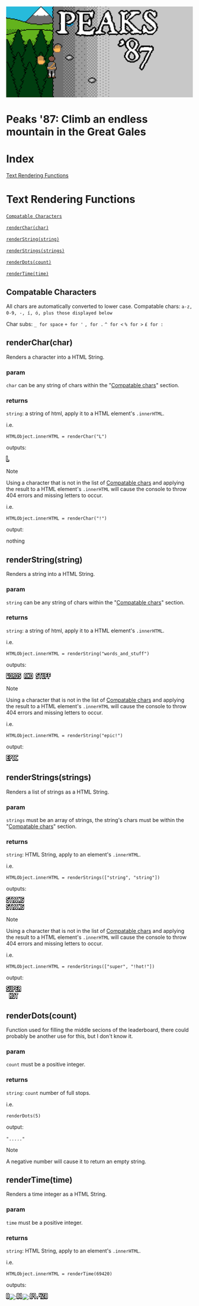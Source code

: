 ![Peaks '87 Logo](https://github.com/WaspVentMan/Peaks-87/blob/main/img/NGlogoV3.png?raw=true)
# Peaks '87: Climb an endless mountain in the Great Gales

# Index
[Text Rendering Functions](#text-rendering-functions)

# Text Rendering Functions
[`Compatable Characters`](#compatable-characters)

[`renderChar(char)`](#rendercharchar)

[`renderString(string)`](#renderstringstring)

[`renderStrings(strings)`](#renderstringsstrings)

[`renderDots(count)`](#renderdotscount)

[`renderTime(time)`](#rendertimetime)

## Compatable Characters
All chars are automatically converted to lower case.
Compatable chars: `a-z, 0-9, -, í, ó, plus those displayed below`

Char subs: `_ for space` `+ for '` `, for .` `^ for <` `% for >` `£ for :`

## renderChar(char)
Renders a character into a HTML String.

### param
`char` can be any string of chars within the "[Compatable chars](#compatable-characters)" section.
### returns
`string`: a string of html, apply it to a HTML element's `.innerHTML`.

i.e.

```
HTMLObject.innerHTML = renderChar("L")
```

outputs:

![l](https://github.com/WaspVentMan/Peaks-87/blob/main/img/letter/l.png?raw=true)

> [!NOTE]
> Using a character that is not in the list of [Compatable chars](#compatable-characters) and applying the result to a HTML element's `.innerHTML` will cause the console to throw 404 errors and missing letters to occur.
>
> i.e.
>
> ```
> HTMLObject.innerHTML = renderChar("!")
> ```
>
> output:
>
> nothing

## renderString(string)
Renders a string into a HTML String.

### param
`string` can be any string of chars within the "[Compatable chars](#compatable-characters)" section.
### returns
`string`: a string of html, apply it to a HTML element's `.innerHTML`.

i.e.

```
HTMLObject.innerHTML = renderString("words_and_stuff")
```

outputs:

![w](https://github.com/WaspVentMan/Peaks-87/blob/main/img/letter/w.png?raw=true)![o](https://github.com/WaspVentMan/Peaks-87/blob/main/img/letter/o.png?raw=true)![r](https://github.com/WaspVentMan/Peaks-87/blob/main/img/letter/r.png?raw=true)![d](https://github.com/WaspVentMan/Peaks-87/blob/main/img/letter/d.png?raw=true)![s](https://github.com/WaspVentMan/Peaks-87/blob/main/img/letter/s.png?raw=true)![_](https://github.com/WaspVentMan/Peaks-87/blob/main/img/letter/_.png?raw=true)![a](https://github.com/WaspVentMan/Peaks-87/blob/main/img/letter/a.png?raw=true)![n](https://github.com/WaspVentMan/Peaks-87/blob/main/img/letter/n.png?raw=true)![d](https://github.com/WaspVentMan/Peaks-87/blob/main/img/letter/d.png?raw=true)![_](https://github.com/WaspVentMan/Peaks-87/blob/main/img/letter/_.png?raw=true)![s](https://github.com/WaspVentMan/Peaks-87/blob/main/img/letter/s.png?raw=true)![t](https://github.com/WaspVentMan/Peaks-87/blob/main/img/letter/t.png?raw=true)![u](https://github.com/WaspVentMan/Peaks-87/blob/main/img/letter/u.png?raw=true)![f](https://github.com/WaspVentMan/Peaks-87/blob/main/img/letter/f.png?raw=true)![f](https://github.com/WaspVentMan/Peaks-87/blob/main/img/letter/f.png?raw=true)

> [!NOTE]
> Using a character that is not in the list of [Compatable chars](#compatable-characters) and applying the result to a HTML element's `.innerHTML` will cause the console to throw 404 errors and missing letters to occur.
>
> i.e.
>
> ```
> HTMLObject.innerHTML = renderString("epic!")
> ```
>
> output:
>
> ![e](https://github.com/WaspVentMan/Peaks-87/blob/main/img/letter/e.png?raw=true)![p](https://github.com/WaspVentMan/Peaks-87/blob/main/img/letter/p.png?raw=true)![i](https://github.com/WaspVentMan/Peaks-87/blob/main/img/letter/i.png?raw=true)![c](https://github.com/WaspVentMan/Peaks-87/blob/main/img/letter/c.png?raw=true)

## renderStrings(strings)
Renders a list of strings as a HTML String.

### param
`strings` must be an array of strings, the string's chars must be within the "[Compatable chars](#compatable-characters)" section.
### returns
`string`: HTML String, apply to an element's `.innerHTML`.

i.e.

```
HTMLObject.innerHTML = renderStrings(["string", "string"])
```

outputs:

![s](https://github.com/WaspVentMan/Peaks-87/blob/main/img/letter/s.png?raw=true)![t](https://github.com/WaspVentMan/Peaks-87/blob/main/img/letter/t.png?raw=true)![r](https://github.com/WaspVentMan/Peaks-87/blob/main/img/letter/r.png?raw=true)![i](https://github.com/WaspVentMan/Peaks-87/blob/main/img/letter/i.png?raw=true)![n](https://github.com/WaspVentMan/Peaks-87/blob/main/img/letter/n.png?raw=true)![g](https://github.com/WaspVentMan/Peaks-87/blob/main/img/letter/g.png?raw=true)<br>
![s](https://github.com/WaspVentMan/Peaks-87/blob/main/img/letter/s.png?raw=true)![t](https://github.com/WaspVentMan/Peaks-87/blob/main/img/letter/t.png?raw=true)![r](https://github.com/WaspVentMan/Peaks-87/blob/main/img/letter/r.png?raw=true)![i](https://github.com/WaspVentMan/Peaks-87/blob/main/img/letter/i.png?raw=true)![n](https://github.com/WaspVentMan/Peaks-87/blob/main/img/letter/n.png?raw=true)![g](https://github.com/WaspVentMan/Peaks-87/blob/main/img/letter/g.png?raw=true)

> [!NOTE]
> Using a character that is not in the list of [Compatable chars](#compatable-characters) and applying the result to a HTML element's `.innerHTML` will cause the console to throw 404 errors and missing letters to occur.
>
> i.e.
>
> ```
> HTMLObject.innerHTML = renderStrings(["super", "!hot!"])
> ```
>
> output:
>
> ![s](https://github.com/WaspVentMan/Peaks-87/blob/main/img/letter/s.png?raw=true)![u](https://github.com/WaspVentMan/Peaks-87/blob/main/img/letter/u.png?raw=true)![p](https://github.com/WaspVentMan/Peaks-87/blob/main/img/letter/p.png?raw=true)![e](https://github.com/WaspVentMan/Peaks-87/blob/main/img/letter/e.png?raw=true)![r](https://github.com/WaspVentMan/Peaks-87/blob/main/img/letter/r.png?raw=true)<br>
>![_](https://github.com/WaspVentMan/Peaks-87/blob/main/img/letter/_.png?raw=true)![h](https://github.com/WaspVentMan/Peaks-87/blob/main/img/letter/h.png?raw=true)![o](https://github.com/WaspVentMan/Peaks-87/blob/main/img/letter/o.png?raw=true)![t](https://github.com/WaspVentMan/Peaks-87/blob/main/img/letter/t.png?raw=true)

## renderDots(count)
Function used for filling the middle secions of the leaderboard, there could probably be another use for this, but I don't know it.

### param
`count` must be a positive integer.
### returns
`string`: `count` number of full stops.

i.e.

```
renderDots(5)
```

output:

`"....."`

> [!NOTE]
> A negative number will cause it to return an empty string.

## renderTime(time)
Renders a time integer as a HTML String.

### param
`time` must be a positive integer.
### returns
`string`: HTML String, apply to an element's `.innerHTML`.

i.e.

```
HTMLObject.innerHTML = renderTime(69420)
```

outputs:

![0](https://github.com/WaspVentMan/Peaks-87/blob/main/img/letter/0.png?raw=true)![:](https://github.com/WaspVentMan/Peaks-87/blob/main/img/letter/£.png?raw=true)![0](https://github.com/WaspVentMan/Peaks-87/blob/main/img/letter/0.png?raw=true)![1](https://github.com/WaspVentMan/Peaks-87/blob/main/img/letter/1.png?raw=true)![:](https://github.com/WaspVentMan/Peaks-87/blob/main/img/letter/£.png?raw=true)![0](https://github.com/WaspVentMan/Peaks-87/blob/main/img/letter/0.png?raw=true)![9](https://github.com/WaspVentMan/Peaks-87/blob/main/img/letter/9.png?raw=true)![.](https://github.com/WaspVentMan/Peaks-87/blob/main/img/letter/,.png?raw=true)![4](https://github.com/WaspVentMan/Peaks-87/blob/main/img/letter/4.png?raw=true)![2](https://github.com/WaspVentMan/Peaks-87/blob/main/img/letter/2.png?raw=true)![0](https://github.com/WaspVentMan/Peaks-87/blob/main/img/letter/0.png?raw=true)